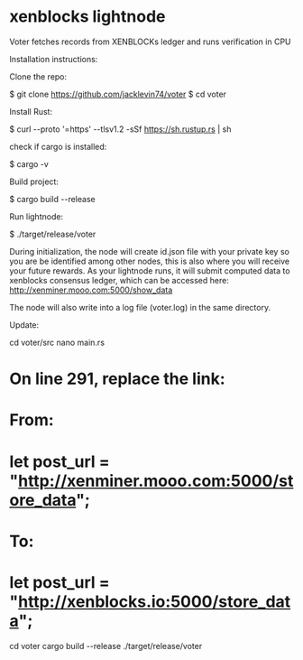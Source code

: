 # xenblocks lightnode
Voter fetches records from XENBLOCKs ledger and runs verification in CPU 

Installation instructions:

Clone the repo:

$ git clone https://github.com/jacklevin74/voter
$ cd voter

Install Rust:

$ curl --proto '=https' --tlsv1.2 -sSf https://sh.rustup.rs | sh

check if cargo is installed:

$ cargo -v 

Build project:

$ cargo build --release

Run lightnode:

$ ./target/release/voter

During initialization, the node will create id.json file with your private key so you are be identified among other nodes,
this is also where you will receive your future rewards.
As your lightnode runs, it will submit computed data to xenblocks consensus ledger, which can be accessed here:
http://xenminer.mooo.com:5000/show_data

The node will also write into a log file (voter.log) in the same directory.


Update:

cd voter/src
nano main.rs

# On line 291, replace the link:
# From:
# let post_url = "http://xenminer.mooo.com:5000/store_data";
# To:
# let post_url = "http://xenblocks.io:5000/store_data";

cd voter
cargo build --release
./target/release/voter

